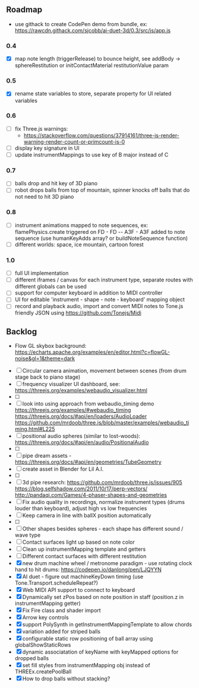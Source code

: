 ## Roadmap

- use githack to create CodePen demo from bundle, ex: https://rawcdn.githack.com/sjcobb/ai-duet-3d/0.3/src/js/app.js

### 0.4
- [x] map note length (triggerRelease) to bounce height, see addBody -> sphereRestitution or initContactMaterial restitutionValue param

### 0.5
- [x] rename state variables to store, separate property for UI related variables

### 0.6
- [ ] fix Three.js warnings: 
    - https://stackoverflow.com/questions/37914161/three-js-render-warning-render-count-or-primcount-is-0
- [ ] display key signature in UI
- [ ] update instrumentMappings to use key of B major instead of C

### 0.7
- [ ] balls drop and hit key of 3D piano
- [ ] robot drops balls from top of mountain, spinner knocks off balls that do not need to hit 3D piano

### 0.8
- [ ] instrument animations mapped to note sequences, ex: flamePhysics.create triggered on FD - FD -- A3F - A3F added to note sequence (use humanKeyAdds array? or buildNoteSequence function)
- [ ] different worlds: space, ice mountain, cartoon forest

### 1.0
- [ ] full UI implementation
- [ ] different iframes / canvas for each instrument type, separate routes with different globals can be used
- [ ] support for computer keyboard in addition to MIDI controller
- [ ] UI for editable 'instrument - shape - note - keyboard' mapping object
- [ ] record and playback audio, import and convert MIDI notes to Tone.js friendly JSON using https://github.com/Tonejs/Midi

## Backlog

- Flow GL skybox background: https://echarts.apache.org/examples/en/editor.html?c=flowGL-noise&gl=1&theme=dark

- [ ] Circular camera animation, movement between scenes (from drum stage back to piano stage)
- [ ] frequency visualizer UI dashboard, see: https://threejs.org/examples/webaudio_visualizer.html
- [ ]
- [ ] look into using approach from webaudio_timing demo https://threejs.org/examples/#webaudio_timing https://threejs.org/docs/#api/en/loaders/AudioLoader https://github.com/mrdoob/three.js/blob/master/examples/webaudio_timing.html#L225
- [ ] positional audio spheres (similar to lost-woods): https://threejs.org/docs/#api/en/audio/PositionalAudio
- [ ]
- [ ] pipe dream assets - https://threejs.org/docs/#api/en/geometries/TubeGeometry
- [ ] create asset in Blender for Lil A.I.
- [ ]
- [ ] 3d pipe research: https://github.com/mrdoob/three.js/issues/905 https://blog.selfshadow.com/2011/10/17/perp-vectors/ http://pandaqi.com/Games/4-phaser-shapes-and-geometries
- [ ] Fix audio quality in recordings, normalize instrument types (drums louder than keyboard), adjust high vs low frequencies
- [ ] Keep camera in line with ballX position automatically
- [ ]
- [ ] Other shapes besides spheres - each shape has different sound / wave type
- [ ] Contact surfaces light up based on note color
- [ ] Clean up instrumentMapping template and getters
- [ ] Different contact surfaces with different restitution
- [x] new drum machine wheel / metronome paradigm - use rotating clock hand to hit drums: https://codepen.io/danlong/pen/LJQYYN
- [x] AI duet - figure out machineKeyDown timing (use Tone.Transport.scheduleRepeat?)
- [x] Web MIDI API support to connect to keyboard
- [x] Dynamically set zPos based on note position in staff (position.z in instrumentMapping getter)
- [x] Fix Fire class and shader import
- [x] Arrow key controls
- [x] support PolySynth in getInstrumentMappingTemplate to allow chords
- [x] variation added for striped balls
- [x] configurable static row positioning of ball array using globalShowStaticRows
- [x] dynamic associatation of keyName with keyMapped options for dropped balls
- [x] set fill styles from instrumentMapping obj instead of THREEx.createPoolBall
- [x] How to drop balls without stacking?